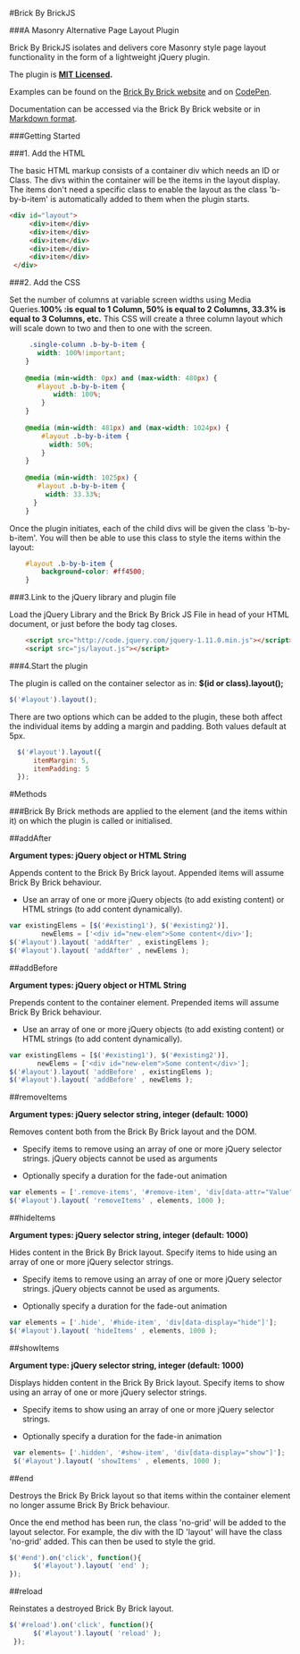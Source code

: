 #Brick By BrickJS

###A Masonry Alternative Page Layout Plugin

Brick By BrickJS isolates and delivers core Masonry style page layout functionality in the form of a lightweight jQuery plugin.

The plugin is **[MIT Licensed](https://github.com/html5andblog/brick-by-brickJS/blob/master/LICENSE).**

Examples can be found on the [Brick By Brick website](http://html5andblog.github.io/brick-by-brick/) and on [CodePen](http://www.codepen.io/html5andblog/tag/masonry%20style/).

Documentation can be accessed via the Brick By Brick website or in [Markdown format](https://github.com/html5andblog/brick-by-brickJS/blob/master/brick-by-brick-docs.md).

###Getting Started

###1. Add the HTML

The basic HTML markup consists of a container div which needs an ID or Class. The divs within the container will be the items in the layout display.
The items don't need a specific class to enable the layout as the class 'b-by-b-item' is automatically added to them when the plugin starts.
 
```html
<div id="layout">
     <div>item</div>
     <div>item</div>
     <div>item</div>
     <div>item</div>
     <div>item</div>
 </div>
```
 
###2. Add the CSS

Set the number of columns at variable screen widths using Media Queries.**100% :is equal to 1 Column, 50% is equal to 2 Columns, 33.3% is equal to 3 Columns, etc.**
This CSS will create a three column layout which will scale down to two and then to one with the screen.

```css
     .single-column .b-by-b-item {
       width: 100%!important;
    }
	
    @media (min-width: 0px) and (max-width: 480px) {
       #layout .b-by-b-item {
           width: 100%;
        }
    }
   
    @media (min-width: 481px) and (max-width: 1024px) {
        #layout .b-by-b-item {
          width: 50%;
        }
    }
	
    @media (min-width: 1025px) {
       #layout .b-by-b-item {
         width: 33.33%;
      } 
    }
```

Once the plugin initiates, each of the child divs will be given the class 'b-by-b-item'. You will then be able to use this class to style the items within the layout:

```css
    #layout .b-by-b-item {
        background-color: #ff4500;
    }
```

###3.Link to the jQuery library and plugin file

Load the jQuery Library and the Brick By Brick JS File in head of your HTML document, or just before the body tag closes.

``` html
    <script src="http://code.jquery.com/jquery-1.11.0.min.js"></script>
    <script src="js/layout.js"></script>
```
	
###4.Start the plugin

The plugin is called on the container selector as in: **$(id or class).layout();**

```javascript
$('#layout').layout();
 ```
	
There are two options which can be added to the plugin, these both affect the individual items by adding a margin and padding. Both values default at 5px.

```javascript
  $('#layout').layout({
      itemMargin: 5,
      itemPadding: 5
  });
 ```

	
#Methods

###Brick By Brick methods are applied to the element (and the items within it) on which the plugin is called or initialised.

##addAfter

**Argument types: jQuery object or HTML String**

Appends content to the Brick By Brick layout. Appended items will assume Brick By Brick behaviour. 

- Use an array of one or more jQuery objects (to add existing content) or HTML strings (to add content dynamically).

```javascript
var existingElems = [$('#existing1'), $('#existing2')],
        newElems = ['<div id="new-elem">Some content</div>'];
$('#layout').layout( 'addAfter' , existingElems );
$('#layout').layout( 'addAfter' , newElems );
 ```


##addBefore

**Argument types: jQuery object or HTML String**

Prepends content to the container element. Prepended items will assume Brick By Brick behaviour. 

- Use an array of one or more jQuery objects (to add existing content) or HTML strings (to add content dynamically).


```javascript
var existingElems = [$('#existing1'), $('#existing2')],
       newElems = ['<div id="new-elem">Some content</div>'];
$('#layout').layout( 'addBefore' , existingElems );
$('#layout').layout( 'addBefore' , newElems );
  ```

##removeItems

**Argument types: jQuery selector string, integer (default: 1000)**

Removes content both from the Brick By Brick layout and the DOM. 

- Specify items to remove using an array of one or more jQuery selector strings. jQuery objects cannot be used as arguments

- Optionally specify a duration for the fade-out animation

```javascript
var elements = ['.remove-items', '#remove-item', 'div[data-attr="Value"]'];
$('#layout').layout( 'removeItems' , elements, 1000 );
 ```

	
##hideItems

**Argument types: jQuery selector string, integer (default: 1000)**

Hides content in the Brick By Brick layout. Specify items to hide using an array of one or more jQuery selector strings.

- Specify items to remove using an array of one or more jQuery selector strings. jQuery objects cannot be used as arguments.

- Optionally specify a duration for the fade-out animation

```javascript   
var elements = ['.hide', '#hide-item', 'div[data-display="hide"]'];
$('#layout').layout( 'hideItems' , elements, 1000 );
 ```

##showItems

**Argument type: jQuery selector string, integer (default: 1000)**

Displays hidden content in the Brick By Brick layout. Specify items to show using an array of one or more jQuery selector strings.

- Specify items to show using an array of one or more jQuery selector strings.

- Optionally specify a duration for the fade-in animation

```javascript
 var elements= ['.hidden', '#show-item', 'div[data-display="show"]'];
 $('#layout').layout( 'showItems' , elements, 1000 ); 
 ```

##end

Destroys the Brick By Brick layout so that items within the container element no longer assume Brick By Brick behaviour.

Once the end method has been run, the class 'no-grid' will be added to the layout selector. For example, the div with the ID 'layout' will have the class 'no-grid' added. This can then be used to style the grid.

```javascript 
$('#end').on('click', function(){
      $('#layout').layout( 'end' );
});
 ```

##reload

Reinstates a destroyed Brick By Brick layout.

```javascript 
$('#reload').on('click', function(){
      $('#layout').layout( 'reload' );
 });
 ```



